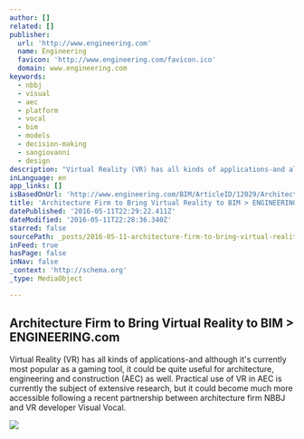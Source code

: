 ```yaml
---
author: []
related: []
publisher:
  url: 'http://www.engineering.com'
  name: Engineering
  favicon: 'http://www.engineering.com/favicon.ico'
  domain: www.engineering.com
keywords:
  - nbbj
  - visual
  - aec
  - platform
  - vocal
  - bim
  - models
  - decision-making
  - sangiovanni
  - design
description: "Virtual Reality (VR) has all kinds of applications-and although it's currently most popular as a gaming tool, it could be quite useful for architecture, engineering and construction (AEC) as well. Practical use of VR in AEC is currently the subject of extensive research, but it could become much more accessible following a recent partnership between architecture firm NBBJ and VR developer Visual Vocal."
inLanguage: en
app_links: []
isBasedOnUrl: 'http://www.engineering.com/BIM/ArticleID/12029/Architecture-Firm-to-Bring-Virtual-Reality-to-BIM.aspx'
title: 'Architecture Firm to Bring Virtual Reality to BIM > ENGINEERING.com'
datePublished: '2016-05-11T22:29:22.411Z'
dateModified: '2016-05-11T22:28:36.340Z'
starred: false
sourcePath: _posts/2016-05-11-architecture-firm-to-bring-virtual-reality-to-bim-greater-engineer.md
inFeed: true
hasPage: false
inNav: false
_context: 'http://schema.org'
_type: MediaObject

---
```

<article style=""><h1>Architecture Firm to Bring Virtual Reality to BIM &gt; ENGINEERING.com</h1><p>Virtual Reality (VR) has all kinds of applications-and although it's currently most popular as a gaming tool, it could be quite useful for architecture, engineering and construction (AEC) as well. Practical use of VR in AEC is currently the subject of extensive research, but it could become much more accessible following a recent partnership between architecture firm NBBJ and VR developer Visual Vocal.</p><img src="http://www.engineering.com/portals/0/BlogFiles/NBBJ%20VR%201.jpg" /></article>